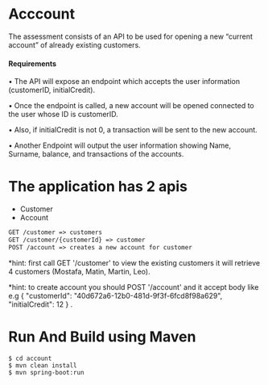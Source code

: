 # Acccount
The assessment consists of an API to be used for opening a new “current account” of already existing customers.

#### Requirements
• The API will expose an endpoint which accepts the user information (customerID,
initialCredit).

• Once the endpoint is called, a new account will be opened connected to the user whose ID is
customerID.

• Also, if initialCredit is not 0, a transaction will be sent to the new account.

• Another Endpoint will output the user information showing Name, Surname, balance, and
transactions of the accounts.

# The application has 2 apis
* Customer
* Account

```html
GET /customer => customers
GET /customer/{customerId} => customer
POST /account => creates a new account for customer

```
*hint: first call GET '/customer' to view the existing customers it will retrieve 4 customers (Mostafa, Matin, Martin, Leo).

*hint: to create account you should POST '/account' and it accept body like e.g {
                                                                            "customerId": "40d672a6-12b0-481d-9f3f-6fcd8f98a629",
                                                                           "initialCredit": 12
                                                                            } .

# Run And Build using Maven
```ssh
$ cd account
$ mvn clean install
$ mvn spring-boot:run
```



